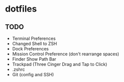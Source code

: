 # dotfiles

## TODO
- Terminal Preferences
- Changed Shell to ZSH
- Dock Preferences
- Mission Control Preference (don't rearrange spaces)
- Finder Show Path Bar
- Trackpad (Three Cinger Drag and Tap to Click)
- .zshrc
- Git (config and SSH)
